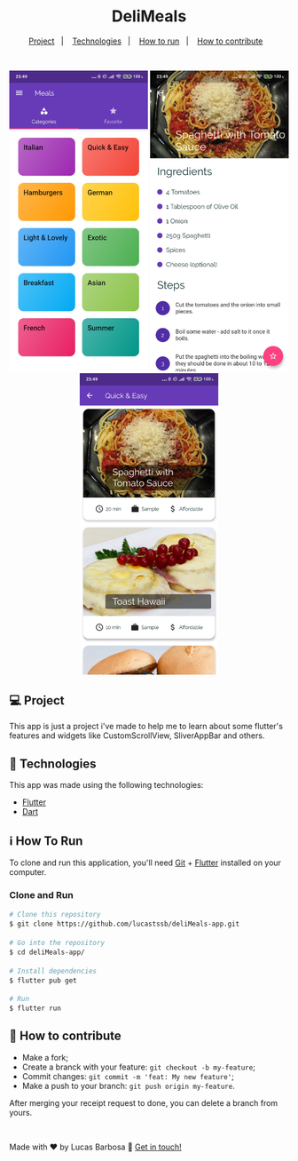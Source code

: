 <h1 align="center"> DeliMeals </h1>

<p align="center">
  <a href="#-project">Project</a>&nbsp;&nbsp;&nbsp;|&nbsp;&nbsp;&nbsp;
  <a href="#rocket-technologies">Technologies</a>&nbsp;&nbsp;&nbsp;|&nbsp;&nbsp;&nbsp;
  <a href="#information_source-how-to-run">How to run</a>&nbsp;&nbsp;&nbsp;|&nbsp;&nbsp;&nbsp;
  <a href="#-how-to-contribute">How to contribute</a>&nbsp;&nbsp;&nbsp;
  
</p>

<br>

<p align="center">
  <img alt="App screen1" src=".github/screen1.jpg" width="250px">
  <img alt="App screen2" src=".github/screen2.jpg" width="250px">
  <img alt="App screen3" src=".github/screen3.jpg" width="250px">
</p>

## 💻 Project

This app is just a project i've made to help me to learn about some flutter's features and widgets like CustomScrollView, SliverAppBar and others. 


## :rocket: Technologies

This app was made using the following technologies:
- [Flutter][flutter]
- [Dart][dart]

## :information_source: How To Run

To clone and run this application, you'll need [Git](https://git-scm.com) + [Flutter][flutter] installed on your computer.

### Clone and Run 

```bash
# Clone this repository
$ git clone https://github.com/lucastssb/deliMeals-app.git

# Go into the repository
$ cd deliMeals-app/

# Install dependencies
$ flutter pub get

# Run 
$ flutter run

```

## 🤔 How to contribute

-  Make a fork;
-  Create a branck with your feature: `git checkout -b my-feature`;
-  Commit changes: `git commit -m 'feat: My new feature'`;
-  Make a push to your branch: `git push origin my-feature`.

After merging your receipt request to done, you can delete a branch from yours.

<br>

Made with ♥ by Lucas Barbosa :wave: [Get in touch!](https://www.linkedin.com/in/lucas-barbosa-60b56416b/)


[flutter]: https://flutter.dev/
[dart]: https://dart.dev/
